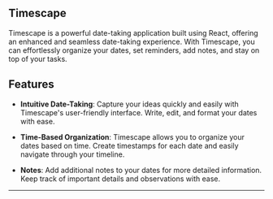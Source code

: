 ## Timescape

Timescape is a powerful date-taking application built using React, offering an enhanced and seamless date-taking experience. With Timescape, you can effortlessly organize your dates, set reminders, add notes, and stay on top of your tasks.

## Features

- **Intuitive Date-Taking**: Capture your ideas quickly and easily with Timescape's user-friendly interface. Write, edit, and format your dates with ease.
- **Time-Based Organization**: Timescape allows you to organize your dates based on time. Create timestamps for each date and easily navigate through your timeline.

- **Notes**: Add additional notes to your dates for more detailed information. Keep track of important details and observations with ease.

_________

